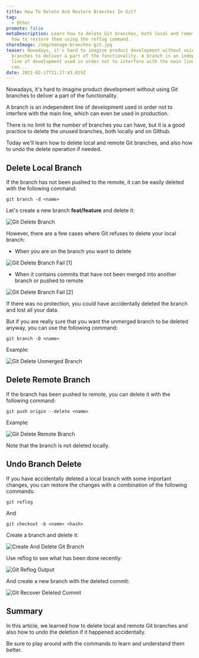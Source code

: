 ```yaml
---
title: How To Delete And Restore Branches In Git?
tag:
  - Other
promote: false
metaDescription: Learn how to delete Git branches, both local and remote, and
  how to restore them using the reflog command.
shareImage: /img/manage-branches-git.jpg
teaser: Nowadays, it's hard to imagine product development without using Git
  branches to deliver a part of the functionality. A branch is an independent
  line of development used in order not to interfere with the main line, which
  can...
date: 2021-02-17T21:17:43.819Z
---
```

Nowadays, it's hard to imagine product development without using Git branches to deliver a part of the functionality.

A branch is an independent line of development used in order not to interfere with the main line, which can even be used in production.

There is no limit to the number of branches you can have, but it is a good practice to delete the unused branches, both locally and on Github.

Today we'll learn how to delete local and remote Git branches, and also how to undo the delete operation if needed.

## Delete Local Branch

If the branch has not been pushed to the remote, it can be easily deleted with the following command:

`git branch -d <name>`

Let's create a new branch **feat/feature** and delete it:

![Git Delete Branch](/img/screenshot-2021-02-15-at-22.30.45.png "Git Delete Branch")

However, there are a few cases where Git refuses to delete your local branch:

* When you are on the branch you want to delete

![Git Delete Branch Fail [1]](/img/screenshot-2021-02-15-at-22.31.41.png "Git Delete Branch Fail [1]")

* When it contains commits that have not been merged into another branch or pushed to remote

![Git Delete Branch Fail [2]](/img/screenshot-2021-02-15-at-22.34.06.png "Git Delete Branch Fail [2]")

If there was no protection, you could have accidentally deleted the branch and lost all your data.

But if you are really sure that you want the unmerged branch to be deleted anyway, you can use the following command:

`git branch -D <name>`

Example:

![Git Delete Unmerged Branch](/img/screenshot-2021-02-15-at-22.37.00.png "Git Delete Unmerged Branch")

## Delete Remote Branch

If the branch has been pushed to remote, you can delete it with the following command:

`git push origin --delete <name>`

Example:

![Git Delete Remote Branch](/img/screenshot-2021-02-15-at-22.45.43.png "Git Delete Remote Branch")

Note that the branch is not deleted locally.

## Undo Branch Delete

If you have accidentally deleted a local branch with some important changes, you can restore the changes with a combination of the following commands:

`git reflog`

And

`git checkout -b <name> <hash>`

Create a branch and delete it:

![Create And Delete Git Branch](/img/screenshot-2021-02-15-at-22.50.25.png "Create And Delete Git Branch")

Use reflog to see what has been done recently:

![Git Reflog Output](/img/screenshot-2021-02-15-at-22.52.48.png "Git Reflog Output")

And create a new branch with the deleted commit:

![Git Recover Deleted Commit](/img/screenshot-2021-02-15-at-23.01.42.png "Git Recover Deleted Commit")

## Summary

In this article, we learned how to delete local and remote Git branches and also how to undo the deletion if it happened accidentally.

Be sure to play around with the commands to learn and understand them better.